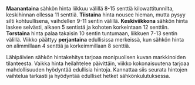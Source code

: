 **Maanantaina** sähkön hinta liikkuu välillä 8-15 senttiä kilowattitunnilta, keskihinnan ollessa 11 senttiä. **Tiistaina** hinta nousee hieman, mutta pysyy silti kohtuullisena, vaihdellen 9-11 sentin välillä. **Keskiviikkona** sähkön hinta laskee selvästi, alkaen 5 sentistä ja kohoten korkeintaan 12 senttiin. **Torstaina** hinta palaa takaisin 10 sentin tuntumaan, liikkuen 7-13 sentin välillä. Viikko päättyy **perjantaina** edullisissa merkeissä, kun sähkön hinta on alimmillaan 4 senttiä ja korkeimmillaan 8 senttiä.

Lähipäivien sähkön hintakehitys tarjoaa monipuolisen kuvan markkinoiden tilanteesta. Vaikka hinta heilahtelee päivittäin, viikko kokonaisuutena tarjoaa mahdollisuuden hyödyntää edullisia hintoja. Kannattaa siis seurata hintojen vaihtelua tarkasti ja hyödyntää edulliset hetket sähkönkulutuksessa.